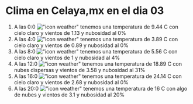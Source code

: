 # Clima en Celaya,mx en el dia 03

1. A las 0:0 !["icon weather"](http://openweathermap.org/img/w/01n.png) tenemos una temperatura de 9.44 C con cielo claro y  vientos de 1.13 y nubosidad al 0%
1. A las 4:0 !["icon weather"](http://openweathermap.org/img/w/01n.png) tenemos una temperatura de 3.89 C con cielo claro y  vientos de 0.89 y nubosidad al 0%
1. A las 8:0 !["icon weather"](http://openweathermap.org/img/w/01d.png) tenemos una temperatura de 5.56 C con cielo claro y  vientos de 1 y nubosidad al 4%
1. A las 12:0 !["icon weather"](http://openweathermap.org/img/w/03d.png) tenemos una temperatura de 18.89 C con nubes dispersas y  vientos de 3.58 y nubosidad al 31%
1. A las 16:0 !["icon weather"](http://openweathermap.org/img/w/01d.png) tenemos una temperatura de 24.14 C con cielo claro y  vientos de 2.68 y nubosidad al 0%
1. A las 20:0 !["icon weather"](http://openweathermap.org/img/w/02n.png) tenemos una temperatura de 16 C con algo de nubes y  vientos de 3.1 y nubosidad al 20%

